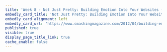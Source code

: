 ```yaml
---
title: 'Week 8 - Not Just Pretty: Building Emotion Into Your Websites (3 of 3)'
embedly_card_title: 'Not Just Pretty: Building Emotion Into Your Websites (15 minute read)'
embedly_card_alignment: left
embedly_card_url: 'https://www.smashingmagazine.com/2012/04/building-emotion-into-your-websites/'
published: true
visible: true
display_page_title_link: true
cache_enable: false
---
```

